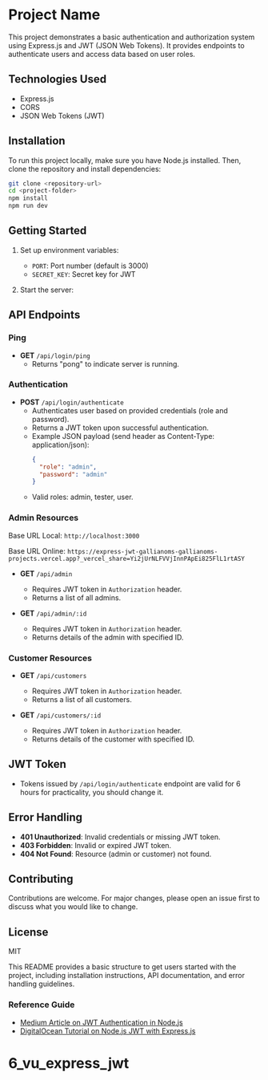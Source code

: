 # Project Name

This project demonstrates a basic authentication and authorization system using Express.js and JWT (JSON Web Tokens). It provides endpoints to authenticate users and access data based on user roles.

## Technologies Used

- Express.js
- CORS
- JSON Web Tokens (JWT)

## Installation

To run this project locally, make sure you have Node.js installed. Then, clone the repository and install dependencies:

```bash
git clone <repository-url>
cd <project-folder>
npm install
npm run dev
```

## Getting Started

1. Set up environment variables:

   - `PORT`: Port number (default is 3000)
   - `SECRET_KEY`: Secret key for JWT

2. Start the server:

## API Endpoints

### Ping

- **GET** `/api/login/ping`
  - Returns "pong" to indicate server is running.

### Authentication

- **POST** `/api/login/authenticate`
  - Authenticates user based on provided credentials (role and password).
  - Returns a JWT token upon successful authentication.
  - Example JSON payload (send header as Content-Type: application/json):
    ```json
    {
      "role": "admin",
      "password": "admin"
    }
    ```
  - Valid roles: admin, tester, user.

### Admin Resources

Base URL Local: `http://localhost:3000`

Base URL Online: `https://express-jwt-gallianoms-gallianoms-projects.vercel.app?_vercel_share=Yi2jUrNLFVVjInnPApEi825FlL1rtASY`

- **GET** `/api/admin`

  - Requires JWT token in `Authorization` header.
  - Returns a list of all admins.

- **GET** `/api/admin/:id`
  - Requires JWT token in `Authorization` header.
  - Returns details of the admin with specified ID.

### Customer Resources

- **GET** `/api/customers`

  - Requires JWT token in `Authorization` header.
  - Returns a list of all customers.

- **GET** `/api/customers/:id`
  - Requires JWT token in `Authorization` header.
  - Returns details of the customer with specified ID.

## JWT Token

- Tokens issued by `/api/login/authenticate` endpoint are valid for 6 hours for practicality, you should change it.

## Error Handling

- **401 Unauthorized**: Invalid credentials or missing JWT token.
- **403 Forbidden**: Invalid or expired JWT token.
- **404 Not Found**: Resource (admin or customer) not found.

## Contributing

Contributions are welcome. For major changes, please open an issue first to discuss what you would like to change.

## License

MIT

This README provides a basic structure to get users started with the project, including installation instructions, API documentation, and error handling guidelines.

### Reference Guide

- [Medium Article on JWT Authentication in Node.js](https://medium.com/@diego.coder/autenticaci%C3%B3n-en-node-js-con-json-web-tokens-y-express-ed9d90c5b579)
- [DigitalOcean Tutorial on Node.js JWT with Express.js](https://www.digitalocean.com/community/tutorials/nodejs-jwt-expressjs)
# 6_vu_express_jwt
